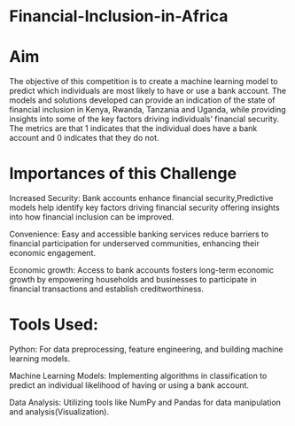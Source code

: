 # Financial-Inclusion-in-Africa

# Aim 

The objective of this competition is to create a machine learning model to predict which individuals are most likely to have or use a bank account. The models and solutions developed can provide an indication of the state of financial inclusion in Kenya, Rwanda, Tanzania and Uganda, while providing insights into some of the key factors driving individuals’ financial security. The metrics are that  1 indicates that the individual does have a bank account and 0 indicates that they do not.

# Importances of this Challenge

Increased Security: Bank accounts enhance financial security,Predictive models help identify key factors driving financial security offering insights into how financial inclusion can be improved.

Convenience: Easy and accessible banking services reduce barriers to financial participation for underserved communities, enhancing their economic engagement.

Economic growth: Access to bank accounts fosters long-term economic growth by empowering households and businesses to participate in financial transactions and establish creditworthiness.

# Tools Used:

Python: For data preprocessing, feature engineering, and building machine learning models.

Machine Learning Models: Implementing algorithms in classification to predict an individual likelihood of having or using a bank account.

Data Analysis: Utilizing tools like NumPy and Pandas for data manipulation and analysis(Visualization).


